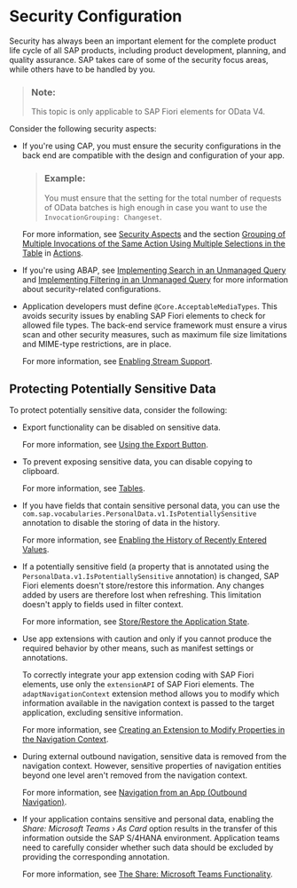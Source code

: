 <!-- loioba0484b19d0d4ce08e826299315b5621 -->

# Security Configuration

Security has always been an important element for the complete product life cycle of all SAP products, including product development, planning, and quality assurance. SAP takes care of some of the security focus areas, while others have to be handled by you.

> ### Note:  
> This topic is only applicable to SAP Fiori elements for OData V4.

Consider the following security aspects:

-   If you're using CAP, you must ensure the security configurations in the back end are compatible with the design and configuration of your app.

    > ### Example:  
    > You must ensure that the setting for the total number of requests of OData batches is high enough in case you want to use the `InvocationGrouping: Changeset`.

    For more information, see [Security Aspects](https://cap.cloud.sap/docs/guides/security/aspects) and the section [Grouping of Multiple Invocations of the Same Action Using Multiple Selections in the Table](actions-cbf16c5.md#loiocbf16c599f2d4b8796e3702f7d4aae6c__handlingWithinButtons) in [Actions](actions-cbf16c5.md).

-   If you're using ABAP, see [Implementing Search in an Unmanaged Query](https://help.sap.com/docs/abap-cloud/abap-rap/implementing-search-in-unmanaged-query) and [Implementing Filtering in an Unmanaged Query](https://help.sap.com/docs/abap-cloud/abap-rap/implementing-filtering-in-unmanaged-query) for more information about security-related configurations.

-   Application developers must define `@Core.AcceptableMediaTypes`. This avoids security issues by enabling SAP Fiori elements to check for allowed file types. The back-end service framework must ensure a virus scan and other security measures, such as maximum file size limitations and MIME-type restrictions, are in place.

    For more information, see [Enabling Stream Support](enabling-stream-support-b236d32.md).




<a name="loioba0484b19d0d4ce08e826299315b5621__section_z5b_c51_h2c"/>

## Protecting Potentially Sensitive Data

To protect potentially sensitive data, consider the following:

-   Export functionality can be disabled on sensitive data.

    For more information, see [Using the Export Button](using-the-export-button-4bab6f2.md).

-   To prevent exposing sensitive data, you can disable copying to clipboard.

    For more information, see [Tables](tables-c0f6592.md).

-   If you have fields that contain sensitive personal data, you can use the `com.sap.vocabularies.PersonalData.v1.IsPotentiallySensitive` annotation to disable the storing of data in the history.

    For more information, see [Enabling the History of Recently Entered Values](enabling-the-history-of-recently-entered-values-37dbf1f.md).

-   If a potentially sensitive field \(a property that is annotated using the `PersonalData.v1.IsPotentiallySensitive` annotation\) is changed, SAP Fiori elements doesn't store/restore this information. Any changes added by users are therefore lost when refreshing. This limitation doesn't apply to fields used in filter context.

    For more information, see [Store/Restore the Application State](store-restore-the-application-state-46bf248.md).

-   Use app extensions with caution and only if you cannot produce the required behavior by other means, such as manifest settings or annotations.

    To correctly integrate your app extension coding with SAP Fiori elements, use only the `extensionAPI` of SAP Fiori elements. The `adaptNavigationContext` extension method allows you to modify which information available in the navigation context is passed to the target application, excluding sensitive information.

    For more information, see [Creating an Extension to Modify Properties in the Navigation Context](creating-an-extension-to-modify-properties-in-the-navigation-context-199a496.md).

-   During external outbound navigation, sensitive data is removed from the navigation context. However, sensitive properties of navigation entities beyond one level aren't removed from the navigation context.

    For more information, see [Navigation from an App \(Outbound Navigation\)](navigation-from-an-app-outbound-navigation-d782acf.md).

-   If your application contains sensitive and personal data, enabling the *Share: Microsoft Teams* › *As Card* option results in the transfer of this information outside the SAP S/4HANA environment. Application teams need to carefully consider whether such data should be excluded by providing the corresponding annotation.

    For more information, see [The Share: Microsoft Teams Functionality](the-share-microsoft-teams-functionality-ff89e4b.md).



